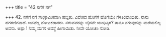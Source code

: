 +++
title = "42 ನಗೆಗೆ ನಗೆ"

+++
42. ನಗೆಗೆ ನಗೆ ಸಾಂಕ್ರಾಮಿಕವಾಗಿ ಹಬ್ಬಿತು. ವಿವೇಕದ ಹೊಗೆಗೆ ಹೊಗೆಯೇ ಗೆಳತಿಯಾಯಿತು. ನಾನು ಹಗರಣಿಗನಾದೆ. ಜನವೆಲ್ಲ ನೋಟಕರಾದರು. ನಗುವವರನ್ನು ಬೈದನೇ ಯುಧಿಷ್ಠಿರ? ತಾನೂ ನಗುವುದನ್ನು ಮರೆಯಲಿಲ್ಲ ಅವನು. ಅಪ್ಪಾ ! ನಿಮ್ಮ ಮಗನ ಅವಸ್ಥೆ ಹೀಗಾಯಿತು. ನೀವೇ ಯೋಚಿಸಿ ನೋಡಿ.